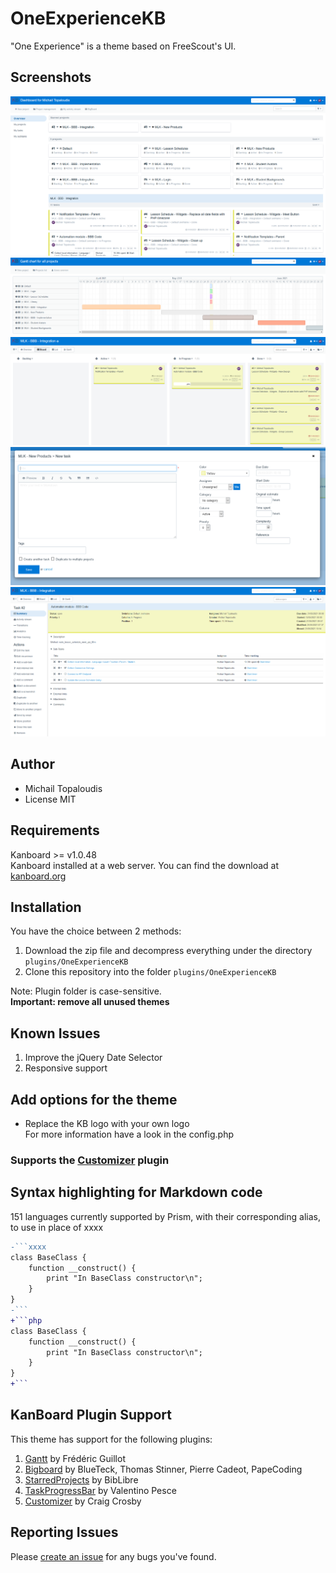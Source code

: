 # OneExperienceKB
"One Experience" is a theme based on FreeScout's UI.

Screenshots
------------

![Dashboard](Assets/screenshots/dashboard.png)
![Gantt](Assets/screenshots/gantt.png)
![Board](Assets/screenshots/board.png)
![New Task](Assets/screenshots/task-new.png)
![View Task](Assets/screenshots/task-view.png)

Author
------------
- Michail Topaloudis
- License MIT


Requirements
------------
Kanboard >= v1.0.48  
Kanboard installed at a web server.
You can find the download at [kanboard.org](https://kanboard.org/)

Installation
------------
You have the choice between 2 methods:

1. Download the zip file and decompress everything under the directory `plugins/OneExperienceKB`
2. Clone this repository into the folder `plugins/OneExperienceKB`

Note: Plugin folder is case-sensitive.  
**Important: remove all unused themes**

Known Issues
------------
1. Improve the jQuery Date Selector
2. Responsive support

Add options for the theme
------------
- Replace the KB logo with your own logo  
For more information have a look in the config.php  
### Supports the [Customizer](https://github.com/creecros/Customizer) plugin

Syntax highlighting for Markdown code
------------
151 languages currently supported by Prism, with their corresponding alias, to use in place of xxxx
 
```diff
-```xxxx
class BaseClass {
    function __construct() {
        print "In BaseClass constructor\n";
    }
}
-```
+```php
class BaseClass {
    function __construct() {
        print "In BaseClass constructor\n";
    }
}
+```
```

KanBoard Plugin Support
------------
This theme has support for the following plugins:
1. [Gantt](https://github.com/kanboard/plugin-gantt) by Frédéric Guillot
2. [Bigboard](https://github.com/BlueTeck/kanboard_plugin_bigboard) by BlueTeck, Thomas Stinner, Pierre Cadeot, PapeCoding
3. [StarredProjects](https://github.com/biblibre/kanboard-plugin-StarredProjects) by BibLibre
4. [TaskProgressBar](https://github.com/kenlog/TaskProgressBar) by Valentino Pesce
5. [Customizer](https://github.com/creecros/Customizer) by  Craig Crosby

Reporting Issues
------------
Please [create an issue](https://github.com/mojiro/OneExperienceKB/issues) for any bugs you've found.
